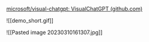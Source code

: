 [microsoft/visual-chatgpt: VisualChatGPT (github.com)](https://github.com/microsoft/visual-chatgpt)

![[demo_short.gif]]

![[Pasted image 20230310161307.jpg]]